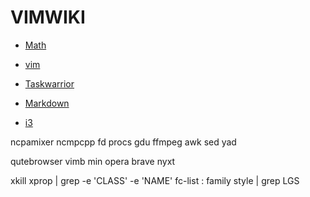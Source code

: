 # VIMWIKI

* [Math](Math.md)
* [vim](vim.md)
* [Taskwarrior](Taskwarrior.md)

* [Markdown](Markdown/index.md)

* [i3](i3.md)


ncpamixer
ncmpcpp
fd
procs
gdu
ffmpeg
awk
sed
yad

qutebrowser
vimb
min
opera
brave
nyxt


xkill
xprop | grep -e 'CLASS' -e 'NAME'
fc-list : family style | grep LGS
